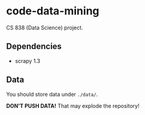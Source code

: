 # code-data-mining

CS 838 (Data Science) project.

## Dependencies
- scrapy 1.3

## Data
You should store data under `./data/`.

**DON'T PUSH DATA!**
That may explode the repository!
